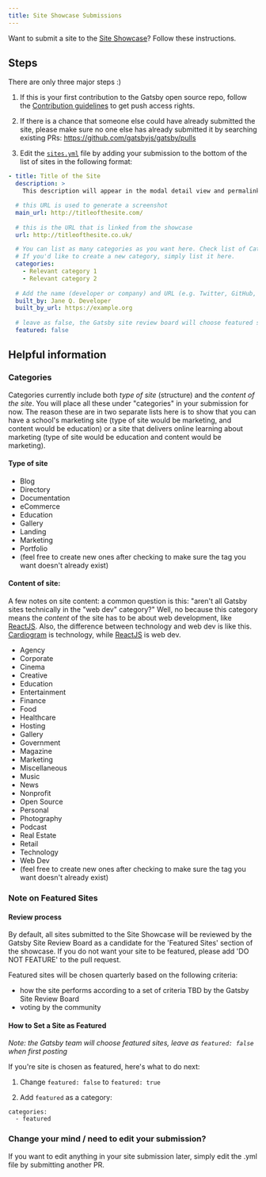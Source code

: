 ```yaml
---
title: Site Showcase Submissions
---
```


Want to submit a site to the [Site Showcase](https://next.gatsbyjs.org/showcase/)? Follow these instructions.

## Steps

There are only three major steps :)

1. If this is your first contribution to the Gatsby open source repo, follow the [Contribution guidelines](https://next.gatsbyjs.org/docs/how-to-contribute/#contributing-to-the-repo) to get push access rights. 

2. If there is a chance that someone else could have already submitted the site, please make sure no one else has already submitted it by searching existing PRs: https://github.com/gatsbyjs/gatsby/pulls

3.  Edit the [`sites.yml`](https://github.com/gatsbyjs/gatsby/blob/master/docs/sites.yml) file by adding your submission to the bottom of the list of sites in the following format:

```yaml
- title: Title of the Site
  description: >
    This description will appear in the modal detail view and permalink views for your site.

  # this URL is used to generate a screenshot
  main_url: http://titleofthesite.com/
  
  # this is the URL that is linked from the showcase
  url: http://titleofthesite.co.uk/

  # You can list as many categories as you want here. Check list of Categories below in this doc!
  # If you'd like to create a new category, simply list it here.
  categories:
    - Relevant category 1
    - Relevant category 2
  
  # Add the name (developer or company) and URL (e.g. Twitter, GitHub, portfolio) to be used for attribution
  built_by: Jane Q. Developer
  built_by_url: https://example.org
  
  # leave as false, the Gatsby site review board will choose featured sites quarterly
  featured: false
```

## Helpful information

### Categories

Categories currently include both _type of site_ (structure) and the _content of the site_. You will place all these under "categories" in your submission for now. The reason these are in two separate lists here is to show that you can have a school's marketing site (type of site would be marketing, and content would be education) or a site that delivers online learning about marketing (type of site would be education and content would be marketing).

#### Type of site

- Blog
- Directory
- Documentation
- eCommerce
- Education
- Gallery
- Landing
- Marketing
- Portfolio
- (feel free to create new ones after checking to make sure the tag you want doesn't already exist)

#### Content of site:

A few notes on site content: a common question is this: "aren't all Gatsby sites technically in the "web dev" category?" Well, no because this category means the _content_ of the site has to be about web development, like [ReactJS](https://reactjs.org/). Also, the difference between technology and web dev is like this. [Cardiogram](https://cardiogr.am/) is technology, while [ReactJS](https://reactjs.org/) is web dev.

- Agency
- Corporate
- Cinema
- Creative
- Education
- Entertainment
- Finance
- Food
- Healthcare
- Hosting
- Gallery
- Government
- Magazine
- Marketing
- Miscellaneous
- Music
- News
- Nonprofit
- Open Source
- Personal
- Photography
- Podcast
- Real Estate
- Retail
- Technology
- Web Dev
- (feel free to create new ones after checking to make sure the tag you want doesn't already exist)

### Note on Featured Sites

#### Review process

By default, all sites submitted to the Site Showcase will be reviewed by the Gatsby Site Review Board as a candidate for the 'Featured Sites' section of the showcase. If you do not want your site to be featured, please add 'DO NOT FEATURE' to the pull request.

Featured sites will be chosen quarterly based on the following criteria:

- how the site performs according to a set of criteria TBD by the Gatsby Site Review Board
- voting by the community

#### How to Set a Site as Featured

_Note: the Gatsby team will choose featured sites, leave as `featured: false` when first posting_

If you're site is chosen as featured, here's what to do next:

1.  Change `featured: false` to `featured: true`

2.  Add `featured` as a category:

```shell
categories:
  - featured
```

### Change your mind / need to edit your submission?

If you want to edit anything in your site submission later, simply edit the .yml file by submitting another PR.

